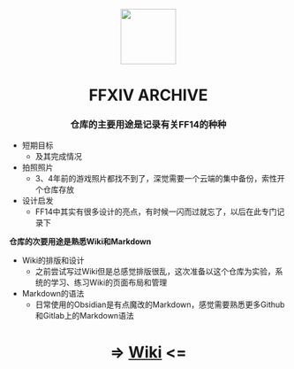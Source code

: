 <p align="center">
  <img width="100" height="100" src="https://user-images.githubusercontent.com/89134046/199556237-daa86658-37b9-492c-9c4e-115843d60e16.png">
</p>

<h1 align="center">FFXIV ARCHIVE</h1>

<h3 align ="center">仓库的主要用途是记录有关FF14的种种 </h3>

- 短期目标
  - 及其完成情况
- 拍照照片
  - 3、4年前的游戏照片都找不到了，深觉需要一个云端的集中备份，索性开个仓库存放
- 设计启发
  - FF14中其实有很多设计的亮点，有时候一闪而过就忘了，以后在此专门记录下

**仓库的次要用途是熟悉Wiki和Markdown**

- Wiki的排版和设计
  - 之前尝试写过Wiki但是总感觉排版很乱，这次准备以这个仓库为实验，系统的学习、练习Wiki的页面布局和管理
- Markdown的语法
  - 日常使用的Obsidian是有点魔改的Markdown，感觉需要熟悉更多Github和Gitlab上的Markdown语法

<h1><div align ="center">
  
=> [Wiki](https://github.com/Chihiko3/FFXIV-Archive/wiki) <=

</div></h1>
